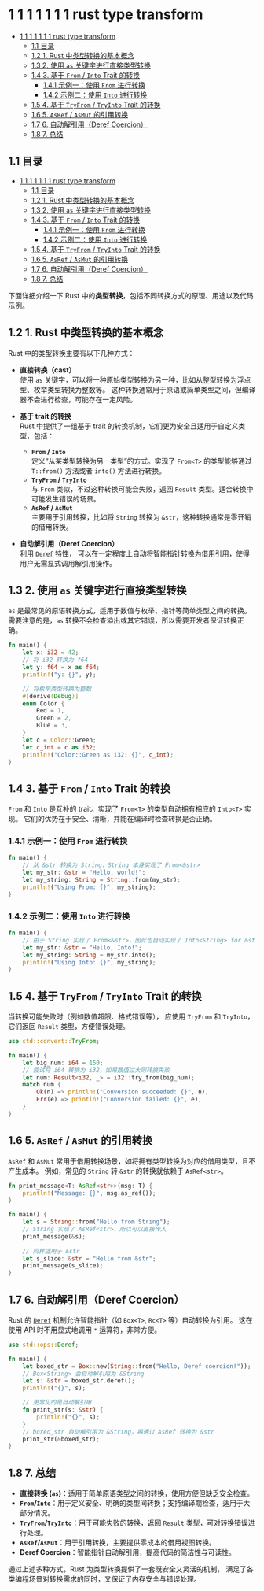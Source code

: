 # 1 1 1 1 1 1 1 rust type transform

<!-- TOC START -->
- [1 1 1 1 1 1 1 rust type transform](#1-1-1-1-1-1-1-rust-type-transform)
  - [1.1 目录](#11-目录)
  - [1.2 1. Rust 中类型转换的基本概念](#12-1-rust-中类型转换的基本概念)
  - [1.3 2. 使用 `as` 关键字进行直接类型转换](#13-2-使用-as-关键字进行直接类型转换)
  - [1.4 3. 基于 `From` / `Into` Trait 的转换](#14-3-基于-from--into-trait-的转换)
    - [1.4.1 示例一：使用 `From` 进行转换](#141-示例一使用-from-进行转换)
    - [1.4.2 示例二：使用 `Into` 进行转换](#142-示例二使用-into-进行转换)
  - [1.5 4. 基于 `TryFrom` / `TryInto` Trait 的转换](#15-4-基于-tryfrom--tryinto-trait-的转换)
  - [1.6 5. `AsRef` / `AsMut` 的引用转换](#16-5-asref--asmut-的引用转换)
  - [1.7 6. 自动解引用（Deref Coercion）](#17-6-自动解引用deref-coercion)
  - [1.8 7. 总结](#18-7-总结)
<!-- TOC END -->

## 1.1 目录

- [1 1 1 1 1 1 1 rust type transform](#1-1-1-1-1-1-1-rust-type-transform)
  - [1.1 目录](#11-目录)
  - [1.2 1. Rust 中类型转换的基本概念](#12-1-rust-中类型转换的基本概念)
  - [1.3 2. 使用 `as` 关键字进行直接类型转换](#13-2-使用-as-关键字进行直接类型转换)
  - [1.4 3. 基于 `From` / `Into` Trait 的转换](#14-3-基于-from--into-trait-的转换)
    - [1.4.1 示例一：使用 `From` 进行转换](#141-示例一使用-from-进行转换)
    - [1.4.2 示例二：使用 `Into` 进行转换](#142-示例二使用-into-进行转换)
  - [1.5 4. 基于 `TryFrom` / `TryInto` Trait 的转换](#15-4-基于-tryfrom--tryinto-trait-的转换)
  - [1.6 5. `AsRef` / `AsMut` 的引用转换](#16-5-asref--asmut-的引用转换)
  - [1.7 6. 自动解引用（Deref Coercion）](#17-6-自动解引用deref-coercion)
  - [1.8 7. 总结](#18-7-总结)
  
下面详细介绍一下 Rust 中的**类型转换**，包括不同转换方式的原理、用途以及代码示例。

## 1.2 1. Rust 中类型转换的基本概念

Rust 中的类型转换主要有以下几种方式：

- **直接转换（cast）**  
  使用 `as` 关键字，可以将一种原始类型转换为另一种，比如从整型转换为浮点型、枚举类型转换为整数等。
  这种转换通常用于原语或简单类型之间，但编译器不会进行检查，可能存在一定风险。

- **基于 trait 的转换**  
  Rust 中提供了一组基于 trait 的转换机制，它们更为安全且适用于自定义类型，包括：
  - **`From` / `Into`**  
    定义“从某类型转换为另一类型”的方式。实现了 `From<T>` 的类型能够通过 `T::from()` 方法或者 `into()` 方法进行转换。
  - **`TryFrom` / `TryInto`**  
    与 `From` 类似，不过这种转换可能会失败，返回 `Result` 类型。适合转换中可能发生错误的场景。
  - **`AsRef` / `AsMut`**  
    主要用于引用转换，比如将 `String` 转换为 `&str`，这种转换通常是零开销的借用转换。

- **自动解引用（Deref Coercion）**  
  利用 [`Deref`](https://doc.rust-lang.org/std/ops/trait.Deref.html) 特性，
  可以在一定程度上自动将智能指针转换为借用引用，使得用户无需显式调用解引用操作。

## 1.3 2. 使用 `as` 关键字进行直接类型转换

`as` 是最常见的原语转换方式，适用于数值与枚举、指针等简单类型之间的转换。
需要注意的是，`as` 转换不会检查溢出或其它错误，所以需要开发者保证转换正确。

```rust:src/as_cast.rs
fn main() {
    let x: i32 = 42;
    // 将 i32 转换为 f64
    let y: f64 = x as f64;
    println!("y: {}", y);

    // 将枚举类型转换为整数
    #[derive(Debug)]
    enum Color {
        Red = 1,
        Green = 2,
        Blue = 3,
    }
    let c = Color::Green;
    let c_int = c as i32;
    println!("Color::Green as i32: {}", c_int);
}

```

## 1.4 3. 基于 `From` / `Into` Trait 的转换

`From` 和 `Into` 是互补的 trait。实现了 `From<T>` 的类型自动拥有相应的 `Into<T>` 实现。
它们的优势在于安全、清晰，并能在编译时检查转换是否正确。

### 1.4.1 示例一：使用 `From` 进行转换

```rust:src/from_into.rs
fn main() {
    // 从 &str 转换为 String，String 本身实现了 From<&str>
    let my_str: &str = "Hello, world!";
    let my_string: String = String::from(my_str);
    println!("Using From: {}", my_string);
}

```

### 1.4.2 示例二：使用 `Into` 进行转换

```rust:src/from_into_into.rs
fn main() {
    // 由于 String 实现了 From<&str>，因此也自动实现了 Into<String> for &str
    let my_str: &str = "Hello, Into!";
    let my_string: String = my_str.into();
    println!("Using Into: {}", my_string);
}

```

## 1.5 4. 基于 `TryFrom` / `TryInto` Trait 的转换

当转换可能失败时（例如数值超限、格式错误等），
应使用 `TryFrom` 和 `TryInto`，它们返回 `Result` 类型，方便错误处理。

```rust:src/try_from.rs
use std::convert::TryFrom;

fn main() {
    let big_num: i64 = 150;
    // 尝试将 i64 转换为 i32，如果数值过大则转换失败
    let num: Result<i32, _> = i32::try_from(big_num);
    match num {
        Ok(n) => println!("Conversion succeeded: {}", n),
        Err(e) => println!("Conversion failed: {}", e),
    }
}

```

## 1.6 5. `AsRef` / `AsMut` 的引用转换

`AsRef` 和 `AsMut` 常用于借用转换场景，如将拥有类型转换为对应的借用类型，且不产生成本。
例如，常见的 `String` 转 `&str` 的转换就依赖于 `AsRef<str>`。

```rust:src/as_ref_as_mut.rs
fn print_message<T: AsRef<str>>(msg: T) {
    println!("Message: {}", msg.as_ref());
}

fn main() {
    let s = String::from("Hello from String");
    // String 实现了 AsRef<str>，所以可以直接传入
    print_message(&s);
    
    // 同样适用于 &str
    let s_slice: &str = "Hello from &str";
    print_message(s_slice);
}

```

## 1.7 6. 自动解引用（Deref Coercion）

Rust 的 [`Deref`](https://doc.rust-lang.org/std/ops/trait.Deref.html)
机制允许智能指针（如 `Box<T>`, `Rc<T>` 等）自动转换为引用。
这在使用 API 时不用显式地调用 `*` 运算符，非常方便。

```rust:src/deref_coercion.rs
use std::ops::Deref;

fn main() {
    let boxed_str = Box::new(String::from("Hello, Deref coercion!"));
    // Box<String> 会自动解引用为 &String
    let s: &str = boxed_str.deref();
    println!("{}", s);

    // 更常见的是自动解引用
    fn print_str(s: &str) {
        println!("{}", s);
    }
    // boxed_str 自动解引用为 &String，再通过 AsRef 转换为 &str
    print_str(&boxed_str);
}

```

## 1.8 7. 总结

- **直接转换 (`as`)**：适用于简单原语类型之间的转换，使用方便但缺乏安全检查。
- **`From`/`Into`**：用于定义安全、明确的类型间转换；支持编译期检查，适用于大部分情况。
- **`TryFrom`/`TryInto`**：用于可能失败的转换，返回 `Result` 类型，可对转换错误进行处理。
- **`AsRef`/`AsMut`**：用于引用转换，主要提供零成本的借用视图转换。
- **Deref Coercion**：智能指针自动解引用，提高代码的简洁性与可读性。

通过上述多种方式，Rust 为类型转换提供了一套既安全又灵活的机制，
满足了各类编程场景对转换需求的同时，又保证了内存安全与错误处理。

